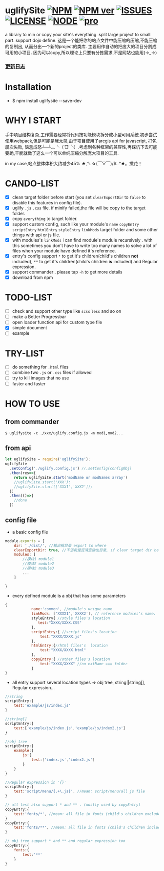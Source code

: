 # uglifySite [![NPM](https://api.travis-ci.org/MAGICSCIENTIST/uglifySite.svg?branch=master)](https://travis-ci.org/MAGICSCIENTIST/uglifySite) [![NPM ver](https://img.shields.io/npm/v/uglifysite.svg?style=flat)](https://www.npmjs.com/package/uglifysite) [![ISSUES](https://img.shields.io/github/issues/MAGICSCIENTIST/uglifySite.svg)](https://github.com/MAGICSCIENTIST/uglifySite/issues) [![LICENSE](https://img.shields.io/github/license/MAGICSCIENTIST/uglifySite.svg)](https://github.com/MAGICSCIENTIST/uglifySite/blob/master/LICENSE) [![NODE](https://img.shields.io/badge/node-%3E6.11.2-brightgreen.svg)](https://nodejs.org/en/) [![pro]( http://progressed.io/bar/80?title=completed)]()




 
 
a library to min or copy your site's everything. split large project to small part. support dojo define.
这是一个能把你的站点文件中能压缩的压缩,不能压缩的复制出, 从而分出一个新的project的类库. 主要用作自动的把庞大的项目分割成可用的小项目.
因为可以copy,所以理论上只要有分拣需求,不是网站也能用(→_→)
### [更新日志](https://github.com/MAGICSCIENTIST/uglifySite/blob/master/CHANGELOG.md)

# Installation
 

* $  npm install uglifysite --save-dev

# WHY I START
手中项目结构复杂,工作需要经常将代码按功能模块拆分成小型可用系统.初步尝试使用webpack,但是可能是我太菜,由于项目使用了arcgis api for javascript, 打包屡次失败, 恼羞成怒┴─┴︵╰（‵□′╰）.考虑到各种框架的兼容性,再踩坑下去可能要跪,干脆就做了这么一个可以单纯压缩分解庞大项目的工具.

in my case,站点整体体积大约减少45% *★,°*:.☆\(￣▽￣)/$:*.°★*。撒花！

# CANDO-LIST
- [x] clean target folder before start (you set `clearExportDir` to `false`  to disable this features in config file).
- [x] uglify `.js` `.css` file. if minify failed,the file will be copy to the target folder.
- [x] copy `everything` to target folder.
- [x] support custom config, such like your module's `name` `copyEntry` `scriptEntry` `htmlEntry` `styleEntry` `linkMods` target folder and some other things with api or js file.
- [x] with modules's `linkMods` i can find module's module recursively . with this sometimes you don't have to write too many names to solve a lot of files when your module have defined it's reference.
- [x] entry's config support `*` to get it's children(child's children **not** included), `**` to get it's children(child's children **is** included) and Regular expression.
- [x] support commander . please tap `-h` to get more details
- [x] download from npm 

# TODO-LIST
- [ ] check and support other type like `scss` `less` and so on
- [ ] make a Better Progressbar
- [ ] open loader function api for custom type file
- [x] simple document
- [ ] example

# TRY-LIST
- [ ] do something for `.html` files
- [ ] combine two `.js` or `.css` files if allowed
- [ ] try to kill images that no use
- [ ] faster and faster

# HOW TO USE
## from commander

```
$ uglifysite -c ./xxx/uglify.config.js -m mod1,mod2... 
```

## from api

```  javascript
let uglifySite = require('uglifySite');
uglifySite
  .setConfig('./uglify.config.js') //.setConfig(configObj) 
  .then(res=>{
    return uglifySite.start('modName or modNames array')
    //uglifySite.start('XXX');
    //uglifySite.start(['XXX1','XXX2']);
  })
  .then(()=>{
    //done
  })
```

## config file
* a basic config file 
``` javascript
module.exports = {
    dir: './dist/', //输出根目录 export to where
    clearExportDir: true, //干活前是否清空输出目录, if clear target dir before work
    modules: [ 
        //模块1 module1
        //模块2 module2
        //模块3 module3
        ...
    ]

}

```

* every defined module is a obj that has some parameters
``` javascript
{
            name:'common', //module's unique name 
            linkMods: ['XXXX1','XXXX2'], // reference modules's name.
            styleEntry{ //style files's location 
               test:"XXXX/XXXX.CSS"
            },
            scriptEntry:{ //script files's location
                test:"XXXX/XXXX.js"
            },
            htmlEntry:{//html files's  location
                test:"XXXX/XXXX.html"
            },
            copyEntry:{ //other files's location
                test:"XXXX/XXXX" //no extName === folder
            }
}

```

* all entry support several location types => obj tree, string||string[], Regular expression...
``` javascript
//string
scriptEntry:{
    test:'example/js/index.js'
}

//string[]
scriptEntry:{
    test:['example/js/index.js','example/js/index2.js']
}

//obj tree
scriptEntry:{
    example:{
        js:{    
            test:['index.js','index2.js']
        }
    }
}

//Regular expression in '{}'
scriptEntry:{
    test:'script/menu/{.+\.js}', //mean: script/menu/all js file 
}

// all test also support * and ** . (mostly used by copyEntry)
copyEntry:{
    test:'fonts/*', //mean: all file in fonts (child's children excluded)
}
copyEntry:{
    test:'fonts/**', //mean: all file in fonts (child's children included)
}

// obj tree support * and ** and regular expression too
copyEntry:{
    fonts:{
        test:'**'
    }
}
```
